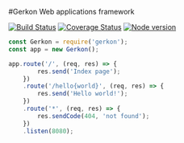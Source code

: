 #Gerkon
Web applications framework

[![Build Status](http://travis-ci.org/frux/gerkon.svg?branch=master)](https://travis-ci.org/frux/gerkon)
[![Coverage Status](https://coveralls.io/repos/frux/gerkon/badge.svg?branch=master&service=github)](https://coveralls.io/github/frux/gerkon?branch=master)
[![Node version](https://img.shields.io/node/v/gerkon.svg)](https://www.npmjs.com/package/gerkon)

```js
const Gerkon = require('gerkon');
const app = new Gerkon();

app.route('/', (req, res) => {
		res.send('Index page');
	})
	.route('/hello{world}', (req, res) => {
		res.send('Hello world!');
	})
	.route('*', (req, res) => {
		res.sendCode(404, 'not found');
	})
	.listen(8080);
```
